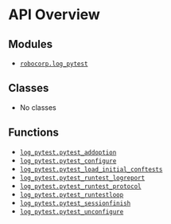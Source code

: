 <!-- markdownlint-disable -->

# API Overview

## Modules

- [`robocorp.log_pytest`](./robocorp.log_pytest.md#module-robocorplog_pytest)

## Classes

- No classes

## Functions

- [`log_pytest.pytest_addoption`](./robocorp.log_pytest.md#function-pytest_addoption)
- [`log_pytest.pytest_configure`](./robocorp.log_pytest.md#function-pytest_configure)
- [`log_pytest.pytest_load_initial_conftests`](./robocorp.log_pytest.md#function-pytest_load_initial_conftests)
- [`log_pytest.pytest_runtest_logreport`](./robocorp.log_pytest.md#function-pytest_runtest_logreport)
- [`log_pytest.pytest_runtest_protocol`](./robocorp.log_pytest.md#function-pytest_runtest_protocol)
- [`log_pytest.pytest_runtestloop`](./robocorp.log_pytest.md#function-pytest_runtestloop)
- [`log_pytest.pytest_sessionfinish`](./robocorp.log_pytest.md#function-pytest_sessionfinish)
- [`log_pytest.pytest_unconfigure`](./robocorp.log_pytest.md#function-pytest_unconfigure)
